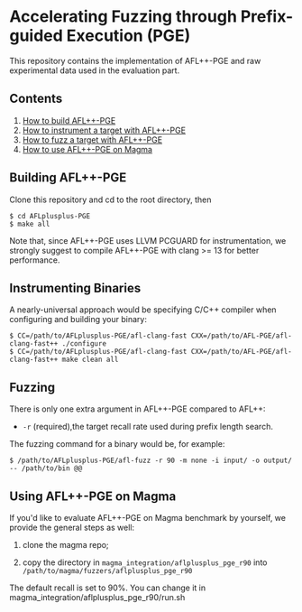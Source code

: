 # Accelerating Fuzzing through Prefix-guided Execution (PGE)

This repository contains the implementation of AFL++-PGE and raw experimental data used in the evaluation part.

## Contents

  1. [How to build AFL++-PGE](#building-afl-pge)
  2. [How to instrument a target with AFL++-PGE](#instrumenting-binaries)
  3. [How to fuzz a target with AFL++-PGE](#fuzzing)
  4. [How to use AFL++-PGE on Magma](#using-afl-pge-on-magma)


## Building AFL++-PGE 

Clone this repository and cd to the root directory, then
```shell
$ cd AFLplusplus-PGE
$ make all
```

Note that, since AFL++-PGE uses LLVM PCGUARD for instrumentation, we strongly suggest to compile AFL++-PGE with clang >= 13 for better performance.

## Instrumenting Binaries

A nearly-universal approach would be specifying C/C++ compiler when configuring and building your binary:
```shell
$ CC=/path/to/AFLplusplus-PGE/afl-clang-fast CXX=/path/to/AFL-PGE/afl-clang-fast++ ./configure
$ CC=/path/to/AFLplusplus-PGE/afl-clang-fast CXX=/path/to/AFL-PGE/afl-clang-fast++ make clean all
```

## Fuzzing

There is only one extra argument in AFL++-PGE compared to AFL++:
- `-r` (required),the target recall rate used during prefix length search.

The fuzzing command for a binary would be, for example:
```shell
$ /path/to/AFLplusplus-PGE/afl-fuzz -r 90 -m none -i input/ -o output/ -- /path/to/bin @@
```

## Using AFL++-PGE on Magma

If you'd like to evaluate AFL++-PGE on Magma benchmark by yourself, we provide the general steps as well:

1) clone the magma repo;

2) copy the directory in `magma_integration/aflplusplus_pge_r90` into `/path/to/magma/fuzzers/aflplusplus_pge_r90`

The default recall is set to 90%. You can change it in magma_integration/aflplusplus_pge_r90/run.sh

